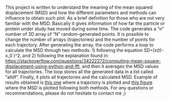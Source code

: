 This project is written to understand the meaning of the mean squared displacement (MSD) and how the different parameters and methods can influence to obtain such plot.
As a brief definition for those who are not very familiar with the MSD. Basically it gives information of how far the particle or protein under study has moved during some time.
The code generates a “n” number of 3D array of “N” random-generated points. It is possible to change the number of arrays (trajectories) and the number of points for each trajectory.
After generating the array, the code performs a loop to calculate the MSD through two methods: 1) following the equation SD=(x(t)-x_0 )^2, and 2) following the explanation found in: https://stackoverflow.com/questions/34222272/computing-mean-square-displacement-using-python-and-fft, and then it averages the MSD values for all trajectories.
The loop stores all the generated data in a list called “alldf”. Finally, it plots all trajectories and the calculated MSD.
Example of results obtained is [this one](https://github.com/agmarin87/agmarin-PythonProjects/blob/master/MSD%20project/Trajectory%20example.png) where a trajectory is plotted and [this figure](https://github.com/agmarin87/agmarin-PythonProjects/blob/master/MSD%20project/MSD%20calculation%20example.png) where the MSD is plotted following both methods.
For any questions or recommendations, please do not hesitate to contact me ;)
